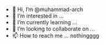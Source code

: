 - 👋 Hi, I’m @muhammad-arch
- 👀 I’m interested in ...
- 🌱 I’m currently learning ...
- 💞️ I’m looking to collaborate on ...
- 📫 How to reach me ... nothingggg

<!---
muhammad-arch/muhammad-arch is a ✨ special ✨ repository because its `README.md` (this file) appears on your GitHub profile.
You can click the Preview link to take a look at your changes.
--->
